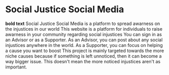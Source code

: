# Social Justice Social Media
**bold text** Social Justice Social Media is a platform to spread awarness on the injustices in our world
This website is a platform for individuals to raise awarness in your community regarding social injustices
You can sign in as an Advisor or as a Supporter. As an Advisor, you can post about any social injustices anywhere in the world. As a Supporter, you can focus on helping a cause you want to boost
This project is mainly targeted towards the more niche causes because if something is left unnoticed, then it can become a way bigger issue. This doesn't mean the more noticed injustices aren't as important. 

